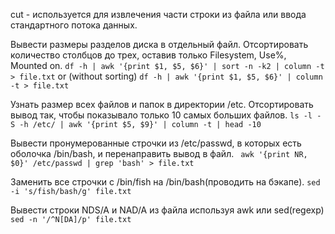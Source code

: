 cut - используется для извлечения части строки из файла или ввода стандартного потока данных.

Вывести размеры разделов диска в отдельный файл. Отсортировать количество столбцов до трех, оставив только Filesystem, Use%, Mounted on.
`df -h | awk '{print $1, $5, $6}' | sort -n -k2 | column -t > file.txt`
or (without sorting)
`df -h | awk '{print $1, $5, $6}' | column -t > file.txt`

Узнать размер всех файлов и папок в директории /etc. Отсортировать вывод так, чтобы показывало только 10 самых больших файлов.
`ls -l -S -h /etc/ | awk '{print $5, $9}' | column -t | head -10`

Вывести пронумерованные строчки из /etc/passwd, в которых есть оболочка /bin/bash, и перенаправить вывод в файл.
` awk '{print NR, $0}' /etc/passwd | grep 'bash' > file.txt`

Заменить все строчки с /bin/fish на /bin/bash(проводить на бэкапе).
`sed -i 's/fish/bash/g' file.txt`

Вывести строки NDS/A и NAD/A из файла используя awk или sed(regexp)
`sed -n '/^N[DA]/p' file.txt`